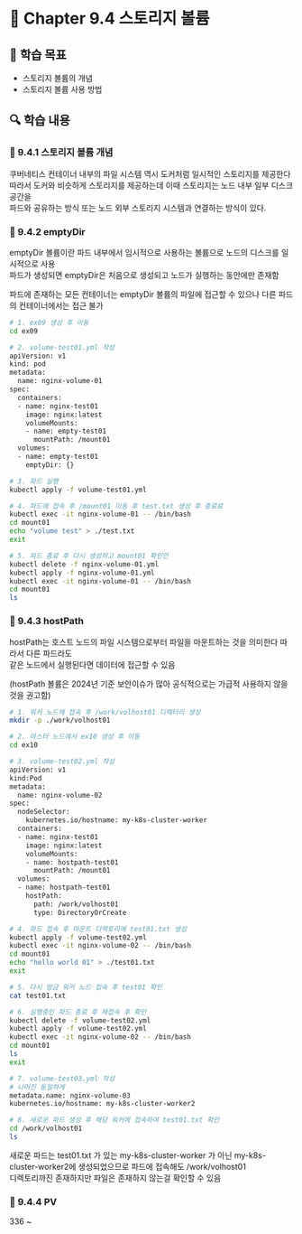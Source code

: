 # 📘 Chapter 9.4 스토리지 볼륨

## 📌 학습 목표

- 스토리지 볼륨의 개념
- 스토리지 볼륨 사용 방법

## 🔍 학습 내용

### 🔸 9.4.1 스토리지 볼륨 개념

쿠버네티스 컨테이너 내부의 파일 시스템 역시 도커처럼 일시적인 스토리지를 제공한다  
따라서 도커와 비슷하게 스토리지를 제공하는데 이때 스토리지는 노드 내부 일부 디스크 공간을  
파드와 공유하는 방식 또는 노드 외부 스토리지 시스템과 연결하는 방식이 있다.

### 🔸 9.4.2 emptyDir

emptyDir 볼륨이란 파드 내부에서 임시적으로 사용하는 볼륨으로 노드의 디스크를 일시적으로 사용  
파드가 생성되면 emptyDir은 처음으로 생성되고 노드가 실행하는 동안에만 존재함

파드에 존재하는 모든 컨테이너는 emptyDir 볼륨의 파일에 접근할 수 있으나 다른 파드의 컨테이너에서는 접근 불가

```bash
# 1. ex09 생성 후 이동
cd ex09

# 2. volume-test01.yml 작성
apiVersion: v1
kind: pod
metadata:
  name: nginx-volume-01
spec:
  containers:
  - name: nginx-test01
    image: nginx:latest
    volumeMounts:
    - name: empty-test01
      mountPath: /mount01
  volumes:
  - name: empty-test01
    emptyDir: {}

# 3. 파드 실행
kubectl apply -f volume-test01.yml

# 4. 파드에 접속 후 /mount01 이동 후 test.txt 생성 후 종료료
kubectl exec -it nginx-volume-01 -- /bin/bash
cd mount01
echo "volume test" > ./test.txt
exit

# 5. 파드 종료 후 다시 생성하고 mount01 확인인
kubectl delete -f nginx-volume-01.yml
kubectl apply -f nginx-volume-01.yml
kubectl exec -it nginx-volume-01 -- /bin/bash
cd mount01
ls
```

### 🔸 9.4.3 hostPath

hostPath는 호스트 노드의 파일 시스템으로부터 파일을 마운트하는 것을 의미한다 따라서 다른 파드라도  
같은 노드에서 실행된다면 데이터에 접근할 수 있음

(hostPath 볼륨은 2024년 기준 보안이슈가 많아 공식적으로는 가급적 사용하지 않을것을 권고함)

```bash
# 1. 워커 노드에 접속 후 /work/volhost01 디렉터리 생성
mkdir -p ./work/volhost01

# 2. 마스터 노드에서 ex10 생성 후 이동
cd ex10

# 3. volume-test02.yml 작성
apiVersion: v1
kind:Pod
metadata:
  name: nginx-volume-02
spec:
  nodeSelector:
    kubernetes.io/hostname: my-k8s-cluster-worker
  containers:
  - name: nginx-test01
    image: nginx:latest
    volumeMounts:
    - name: hostpath-test01
      mountPath: /mount01
  volumes:
  - name: hostpath-test01
    hostPath:
      path: /work/volhost01
      type: DirectoryOrCreate

# 4. 파드 접속 후 마운트 디렉토리에 test01.txt 생성
kubectl apply -f volume-test02.yml
kubectl exec -it nginx-volume-02 -- /bin/bash
cd mount01
echo "hello world 01" > ./test01.txt
exit

# 5. 다시 방금 워커 노드 접속 후 test01 확인
cat test01.txt

# 6. 실행중인 파드 종료 후 재접속 후 확인
kubectl delete -f volume-test02.yml
kubectl apply -f volume-test02.yml
kubectl exec -it nginx-volume-02 -- /bin/bash
cd mount01
ls
exit

# 7. volume-test03.yml 작성
# 나머진 동일하게
metadata.name: nginx-volume-03
kubernetes.io/hostname: my-k8s-cluster-worker2

# 8. 새로운 파드 생성 후 해당 워커에 접속하여 test01.txt 확인
cd /work/volhost01
ls
```

새로운 파드는 test01.txt 가 있는 my-k8s-cluster-worker 가 아닌 my-k8s-cluster-worker2에 생성되었으므로 파드에 접속해도 /work/volhost01  
디렉토리까진 존재하지만 파일은 존재하지 않는걸 확인할 수 있음

### 🔸 9.4.4 PV

336 ~
